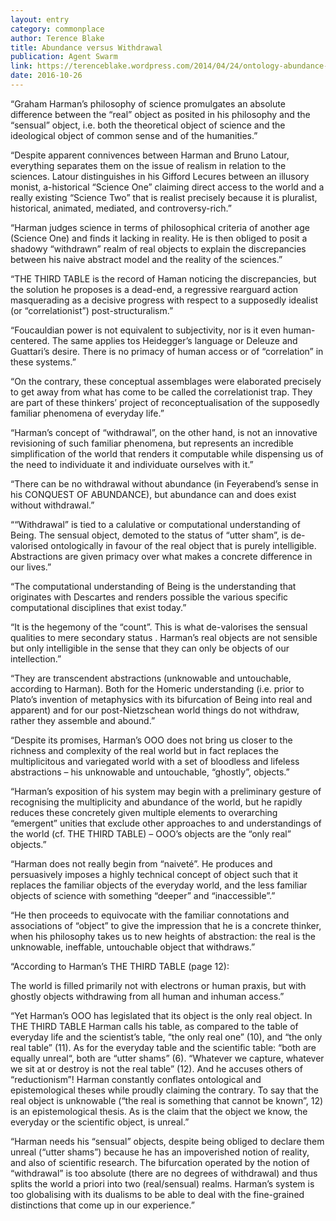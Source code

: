 ```yaml
---
layout: entry
category: commonplace
author: Terence Blake
title: Abundance versus Withdrawal
publication: Agent Swarm
link: https://terenceblake.wordpress.com/2014/04/24/ontology-abundance-vs-withdrawal/
date: 2016-10-26
---
```


“Graham Harman’s philosophy of science promulgates an absolute difference between the “real” object as posited in his philosophy and the “sensual” object, i.e. both the theoretical object of science and the ideological object of common sense and of the humanities.”

“Despite apparent connivences between Harman and Bruno Latour, everything separates them on the issue of realism in relation to the sciences. Latour distinguishes in his Gifford Lecures between an illusory monist, a-historical “Science One” claiming direct access to the world and a really existing “Science Two” that is realist precisely because it is pluralist, historical, animated, mediated, and controversy-rich.”

“Harman judges science in terms of philosophical criteria of another age (Science One) and finds it lacking in reality. He is then obliged to posit a shadowy “withdrawn” realm of real objects to explain the discrepancies between his naive abstract model and the reality of the sciences.”

“THE THIRD TABLE is the record of Haman noticing the discrepancies, but the solution he proposes is a dead-end, a regressive rearguard action masquerading as a decisive progress with respect to a supposedly idealist (or “correlationist”) post-structuralism.”

“Foucauldian power is not equivalent to subjectivity, nor is it even human-centered. The same applies tos Heidegger’s language or Deleuze and Guattari’s desire. There is no primacy of human access or of “correlation” in these systems.”

“On the contrary, these conceptual assemblages were elaborated precisely to get away from what has come to be called the correlationist trap. They are part of these thinkers’ project of reconceptualisation of the supposedly familiar phenomena of everyday life.”

“Harman’s concept of “withdrawal”, on the other hand, is not an innovative revisioning of such familiar phenomena, but represents an incredible simplification of the world that renders it computable while dispensing us of the need to individuate it and individuate ourselves with it.”

“There can be no withdrawal without abundance (in Feyerabend’s sense in his CONQUEST OF ABUNDANCE), but abundance can and does exist without withdrawal.”

““Withdrawal” is tied to a calulative or computational understanding of Being. The sensual object, demoted to the status of “utter sham”, is de-valorised ontologically in favour of the real object that is purely intelligible. Abstractions are given primacy over what makes a concrete difference in our lives.”

“The computational understanding of Being is the understanding that originates with Descartes and renders possible the various specific computational disciplines that exist today.”

“It is the hegemony of the “count”. This is what de-valorises the sensual qualities to mere secondary status . Harman’s real objects are not sensible but only intelligible in the sense that they can only be objects of our intellection.”

“They are transcendent abstractions (unknowable and untouchable, according to Harman). Both for the Homeric understanding (i.e. prior to Plato’s invention of metaphysics with its bifurcation of Being into real and apparent) and for our post-Nietzschean world things do not withdraw, rather they assemble and abound.”

“Despite its promises, Harman’s OOO does not bring us closer to the richness and complexity of the real world but in fact replaces the multiplicitous and variegated world with a set of bloodless and lifeless abstractions – his unknowable and untouchable, “ghostly”, objects.”

“Harman’s exposition of his system may begin with a preliminary gesture of recognising the multiplicity and abundance of the world, but he rapidly reduces these concretely given multiple elements to overarching “emergent” unities that exclude other approaches to and understandings of the world (cf. THE THIRD TABLE) – OOO’s objects are the “only real” objects.”

“Harman does not really begin from “naiveté”. He produces and persuasively imposes a highly technical concept of object such that it replaces the familiar objects of the everyday world, and the less familiar objects of science with something “deeper” and “inaccessible”.”

“He then proceeds to equivocate with the familiar connotations and associations of “object” to give the impression that he is a concrete thinker, when his philosophy takes us to new heights of abstraction: the real is the unknowable, ineffable, untouchable object that withdraws.”

“According to Harman’s THE THIRD TABLE (page 12):

The world is filled primarily not with electrons or human praxis, but with ghostly objects withdrawing from all human and inhuman access.”

“Yet Harman’s OOO has legislated that its object is the only real object. In THE THIRD TABLE Harman calls his table, as compared to the table of everyday life and the scientist’s table, “the only real one” (10), and “the only real table” (11). As for the everyday table and the scientific table: “both are equally unreal“, both are “utter shams” (6). “Whatever we capture, whatever we sit at or destroy is not the real table” (12). And he accuses others of “reductionism”! Harman constantly conflates ontological and epistemological theses while proudly claiming the contrary. To say that the real object is unknowable (“the real is something that cannot be known”, 12) is an epistemological thesis. As is the claim that the object we know, the everyday or the scientific object, is unreal.”

“Harman needs his “sensual” objects, despite being obliged to declare them unreal (“utter shams”) because he has an impoverished notion of reality, and also of scientific research. The bifurcation operated by the notion of “withdrawal” is too absolute (there are no degrees of withdrawal) and thus splits the world a priori into two (real/sensual) realms. Harman’s system is too globalising with its dualisms to be able to deal with the fine-grained distinctions that come up in our experience.”
